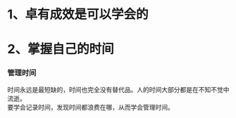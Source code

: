 # 1、卓有成效是可以学会的


# 2、掌握自己的时间
### 管理时间
时间永远是最短缺的，时间也完全没有替代品。人的时间大部分都是在不知不觉中流逝。  
要学会记录时间，发现时间都浪费在哪，从而学会管理时间。

